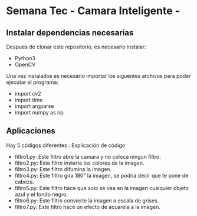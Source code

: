 # Semana Tec - Camara Inteligente -

## Instalar dependencias necesarias

Despues de clonar este repositorio, es necesario instalar:

- Python3
- OpenCV

Una vez instalados es necesario importar los siguentes archivos para poder ejecutar el programa:
- import cv2
- import time
- import argparse
- import numpy as np

## Aplicaciones

Hay 5 códigos diferentes :
Explicación de código
- filtro1.py: Este filtro abre la camara y no coloca ningun filtro. 
- filtro2.py: Este filtro invierte los colores de la imagen.
- filtro3.py: Este filtro difumina la imagen.
- filtro4.py: Este filtro gira 180° la imagen, se podria decir que te pone de cabeza.
- filtro5.py: Este filtro hace que solo se vea en la imagen cualquier objeto azul y el fondo negro.
- filtro6.py: Este filtro convierte la imagen a escala de grises.
- filtro7.py: Este filtro hace un efecto de acuarela a la imagen.
